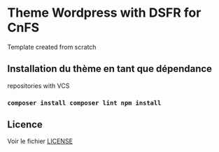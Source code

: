 # Theme Wordpress with DSFR for CnFS

Template created from scratch

## Installation du thème en tant que dépendance

repositories with VCS

### `composer install composer lint npm install`

## Licence

Voir le fichier [LICENSE](./LICENSE.md)
